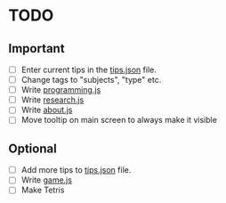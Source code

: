 # TODO
## Important
- [ ] Enter current tips in the [tips.json](./src/data/tips.json) file.
- [ ] Change tags to "subjects", "type" etc.
- [ ] Write [programming.js](./src/pages/programming.js)
- [ ] Write [research.js](./src/pages/research.js)
- [ ] Write [about.js](./src/pages/about.js)
- [ ] Move tooltip on main screen to always make it visible

## Optional
- [ ] Add more tips to [tips.json](./src/data/tips.json) file.
- [ ] Write [game.js](./src/pages/game.js)
- [ ] Make Tetris